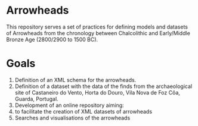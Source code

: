 # Arrowheads

This repository serves a set of practices for defining models and datasets of Arrowheads from the chronology between Chalcolithic and Early/Middle Bronze Age (2800/2900 to 1500 BC).

# Goals
1. Definition of an XML schema for the arrowheads.
2. Definition of a dataset with the data of the finds from the archaeological site of Castaneiro do Vento, Horta do Douro, Vila Nova de Foz Côa, Guarda, Portugal.
3. Development of an online repository aiming:
  1. to facilitate the creation of XML datasets of arrowheads
  2. Searches and visualisations of the arrowheads

